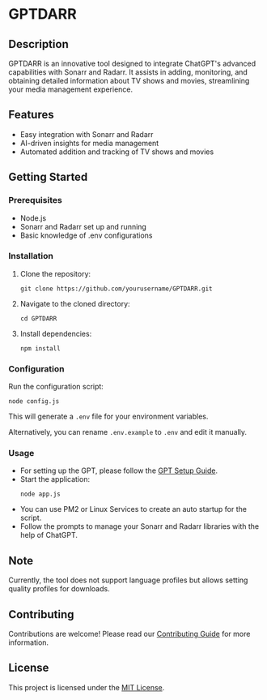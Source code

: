 # GPTDARR

## Description
GPTDARR is an innovative tool designed to integrate ChatGPT's advanced capabilities with Sonarr and Radarr. It assists in adding, monitoring, and obtaining detailed information about TV shows and movies, streamlining your media management experience.

## Features
- Easy integration with Sonarr and Radarr
- AI-driven insights for media management
- Automated addition and tracking of TV shows and movies

## Getting Started

### Prerequisites
- Node.js
- Sonarr and Radarr set up and running
- Basic knowledge of .env configurations

### Installation
1. Clone the repository:
   ```
   git clone https://github.com/yourusername/GPTDARR.git
   ```
2. Navigate to the cloned directory:
   ```
   cd GPTDARR
   ```
3. Install dependencies:
   ```
   npm install
   ```

### Configuration
Run the configuration script:
```
node config.js
```
This will generate a `.env` file for your environment variables.

Alternatively, you can rename `.env.example` to `.env` and edit it manually.

### Usage
- For setting up the GPT, please follow the [GPT Setup Guide](GPT_SETUP.md).
- Start the application:
  ```
  node app.js
  ```
- You can use PM2 or Linux Services to create an auto startup for the script.
- Follow the prompts to manage your Sonarr and Radarr libraries with the help of ChatGPT.

## Note
Currently, the tool does not support language profiles but allows setting quality profiles for downloads.

## Contributing
Contributions are welcome! Please read our [Contributing Guide](CONTRIBUTING.md) for more information.

## License
This project is licensed under the [MIT License](LICENSE).